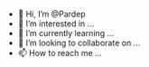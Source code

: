 - 👋 Hi, I’m @Pardep
- 👀 I’m interested in ...
- 🌱 I’m currently learning ...
- 💞️ I’m looking to collaborate on ...
- 📫 How to reach me ...

<!---
Pardep/Pardep is a ✨ special ✨ repository because its `README.md` (this file) appears on your GitHub profile.
You can click the Preview link to take a look at your changes.
--->

